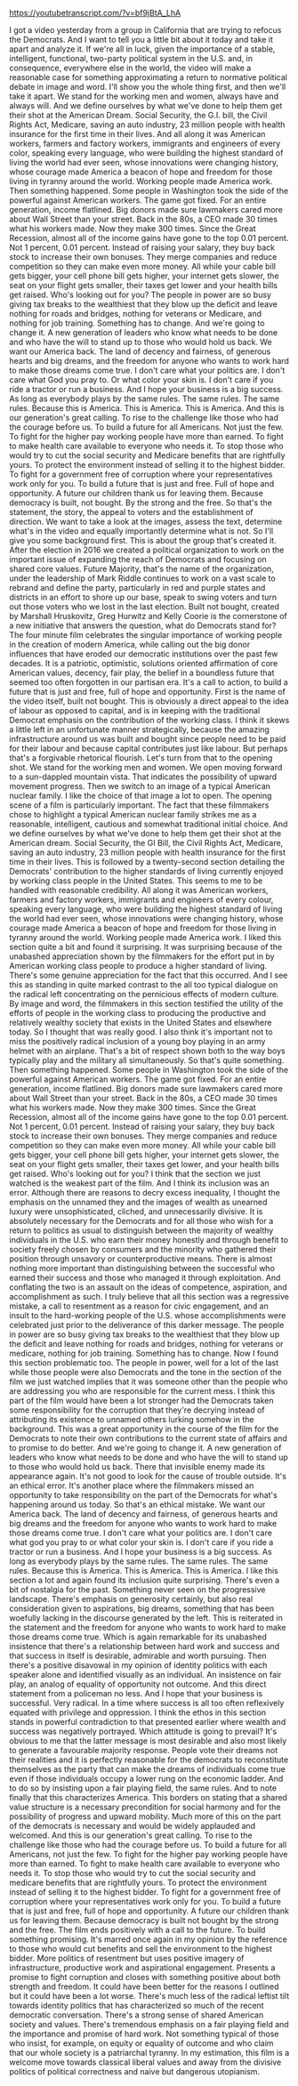 https://youtubetranscript.com/?v=bf9jBtA_LhA

 I got a video yesterday from a group in California that are trying to refocus the Democrats. And I want to tell you a little bit about it today and take it apart and analyze it. If we're all in luck, given the importance of a stable, intelligent, functional, two-party political system in the U.S. and, in consequence, everywhere else in the world, the video will make a reasonable case for something approximating a return to normative political debate in image and word. I'll show you the whole thing first, and then we'll take it apart. We stand for the working men and women, always have and always will. And we define ourselves by what we've done to help them get their shot at the American Dream. Social Security, the G.I. bill, the Civil Rights Act, Medicare, saving an auto industry, 23 million people with health insurance for the first time in their lives. And all along it was American workers, farmers and factory workers, immigrants and engineers of every color, speaking every language, who were building the highest standard of living the world had ever seen, whose innovations were changing history, whose courage made America a beacon of hope and freedom for those living in tyranny around the world. Working people made America work. Then something happened. Some people in Washington took the side of the powerful against American workers. The game got fixed. For an entire generation, income flatlined. Big donors made sure lawmakers cared more about Wall Street than your street. Back in the 80s, a CEO made 30 times what his workers made. Now they make 300 times. Since the Great Recession, almost all of the income gains have gone to the top 0.01 percent. Not 1 percent, 0.01 percent. Instead of raising your salary, they buy back stock to increase their own bonuses. They merge companies and reduce competition so they can make even more money. All while your cable bill gets bigger, your cell phone bill gets higher, your internet gets slower, the seat on your flight gets smaller, their taxes get lower and your health bills get raised. Who's looking out for you? The people in power are so busy giving tax breaks to the wealthiest that they blow up the deficit and leave nothing for roads and bridges, nothing for veterans or Medicare, and nothing for job training. Something has to change. And we're going to change it. A new generation of leaders who know what needs to be done and who have the will to stand up to those who would hold us back. We want our America back. The land of decency and fairness, of generous hearts and big dreams, and the freedom for anyone who wants to work hard to make those dreams come true. I don't care what your politics are. I don't care what God you pray to. Or what color your skin is. I don't care if you ride a tractor or run a business. And I hope your business is a big success. As long as everybody plays by the same rules. The same rules. The same rules. Because this is America. This is America. This is America. And this is our generation's great calling. To rise to the challenge like those who had the courage before us. To build a future for all Americans. Not just the few. To fight for the higher pay working people have more than earned. To fight to make health care available to everyone who needs it. To stop those who would try to cut the social security and Medicare benefits that are rightfully yours. To protect the environment instead of selling it to the highest bidder. To fight for a government free of corruption where your representatives work only for you. To build a future that is just and free. Full of hope and opportunity. A future our children thank us for leaving them. Because democracy is built, not bought. By the strong and the free. So that's the statement, the story, the appeal to voters and the establishment of direction. We want to take a look at the images, assess the text, determine what's in the video and equally importantly determine what is not. So I'll give you some background first. This is about the group that's created it. After the election in 2016 we created a political organization to work on the important issue of expanding the reach of Democrats and focusing on shared core values. Future Majority, that's the name of the organization, under the leadership of Mark Riddle continues to work on a vast scale to rebrand and define the party, particularly in red and purple states and districts in an effort to shore up our base, speak to swing voters and turn out those voters who we lost in the last election. Built not bought, created by Marshall Hruskovitz, Greg Hurwitz and Kelly Coorie is the cornerstone of a new initiative that answers the question, what do Democrats stand for? The four minute film celebrates the singular importance of working people in the creation of modern America, while calling out the big donor influences that have eroded our democratic institutions over the past few decades. It is a patriotic, optimistic, solutions oriented affirmation of core American values, decency, fair play, the belief in a boundless future that seemed too often forgotten in our partisan era. It's a call to action, to build a future that is just and free, full of hope and opportunity. First is the name of the video itself, built not bought. This is obviously a direct appeal to the idea of labour as opposed to capital, and is in keeping with the traditional Democrat emphasis on the contribution of the working class. I think it skews a little left in an unfortunate manner strategically, because the amazing infrastructure around us was built and bought since people need to be paid for their labour and because capital contributes just like labour. But perhaps that's a forgivable rhetorical flourish. Let's turn from that to the opening shot. We stand for the working men and women. We open moving forward to a sun-dappled mountain vista. That indicates the possibility of upward movement progress. Then we switch to an image of a typical American nuclear family. I like the choice of that image a lot to open. The opening scene of a film is particularly important. The fact that these filmmakers chose to highlight a typical American nuclear family strikes me as a reasonable, intelligent, cautious and somewhat traditional initial choice. And we define ourselves by what we've done to help them get their shot at the American dream. Social Security, the GI Bill, the Civil Rights Act, Medicare, saving an auto industry, 23 million people with health insurance for the first time in their lives. This is followed by a twenty-second section detailing the Democrats' contribution to the higher standards of living currently enjoyed by working class people in the United States. This seems to me to be handled with reasonable credibility. All along it was American workers, farmers and factory workers, immigrants and engineers of every colour, speaking every language, who were building the highest standard of living the world had ever seen, whose innovations were changing history, whose courage made America a beacon of hope and freedom for those living in tyranny around the world. Working people made America work. I liked this section quite a bit and found it surprising. It was surprising because of the unabashed appreciation shown by the filmmakers for the effort put in by American working class people to produce a higher standard of living. There's some genuine appreciation for the fact that this occurred. And I see this as standing in quite marked contrast to the all too typical dialogue on the radical left concentrating on the pernicious effects of modern culture. By image and word, the filmmakers in this section testified the utility of the efforts of people in the working class to producing the productive and relatively wealthy society that exists in the United States and elsewhere today. So I thought that was really good. I also think it's important not to miss the positively radical inclusion of a young boy playing in an army helmet with an airplane. That's a bit of respect shown both to the way boys typically play and the military all simultaneously. So that's quite something. Then something happened. Some people in Washington took the side of the powerful against American workers. The game got fixed. For an entire generation, income flatlined. Big donors made sure lawmakers cared more about Wall Street than your street. Back in the 80s, a CEO made 30 times what his workers made. Now they make 300 times. Since the Great Recession, almost all of the income gains have gone to the top 0.01 percent. Not 1 percent, 0.01 percent. Instead of raising your salary, they buy back stock to increase their own bonuses. They merge companies and reduce competition so they can make even more money. All while your cable bill gets bigger, your cell phone bill gets higher, your internet gets slower, the seat on your flight gets smaller, their taxes get lower, and your health bills get raised. Who's looking out for you? I think that the section we just watched is the weakest part of the film. And I think its inclusion was an error. Although there are reasons to decry excess inequality, I thought the emphasis on the unnamed they and the images of wealth as unearned luxury were unsophisticated, cliched, and unnecessarily divisive. It is absolutely necessary for the Democrats and for all those who wish for a return to politics as usual to distinguish between the majority of wealthy individuals in the U.S. who earn their money honestly and through benefit to society freely chosen by consumers and the minority who gathered their position through unsavory or counterproductive means. There is almost nothing more important than distinguishing between the successful who earned their success and those who managed it through exploitation. And conflating the two is an assault on the ideas of competence, aspiration, and accomplishment as such. I truly believe that all this section was a regressive mistake, a call to resentment as a reason for civic engagement, and an insult to the hard-working people of the U.S. whose accomplishments were celebrated just prior to the deliverance of this darker message. The people in power are so busy giving tax breaks to the wealthiest that they blow up the deficit and leave nothing for roads and bridges, nothing for veterans or medicare, nothing for job training. Something has to change. Now I found this section problematic too. The people in power, well for a lot of the last while those people were also Democrats and the tone in the section of the film we just watched implies that it was someone other than the people who are addressing you who are responsible for the current mess. I think this part of the film would have been a lot stronger had the Democrats taken some responsibility for the corruption that they're decrying instead of attributing its existence to unnamed others lurking somehow in the background. This was a great opportunity in the course of the film for the Democrats to note their own contributions to the current state of affairs and to promise to do better. And we're going to change it. A new generation of leaders who know what needs to be done and who have the will to stand up to those who would hold us back. There that invisible enemy made its appearance again. It's not good to look for the cause of trouble outside. It's an ethical error. It's another place where the filmmakers missed an opportunity to take responsibility on the part of the Democrats for what's happening around us today. So that's an ethical mistake. We want our America back. The land of decency and fairness, of generous hearts and big dreams and the freedom for anyone who wants to work hard to make those dreams come true. I don't care what your politics are. I don't care what god you pray to or what color your skin is. I don't care if you ride a tractor or run a business. And I hope your business is a big success. As long as everybody plays by the same rules. The same rules. The same rules. Because this is America. This is America. This is America. I like this section a lot and again found its inclusion quite surprising. There's even a bit of nostalgia for the past. Something never seen on the progressive landscape. There's emphasis on generosity certainly, but also real consideration given to aspirations, big dreams, something that has been woefully lacking in the discourse generated by the left. This is reiterated in the statement and the freedom for anyone who wants to work hard to make those dreams come true. Which is again remarkable for its unabashed insistence that there's a relationship between hard work and success and that success in itself is desirable, admirable and worth pursuing. Then there's a positive disavowal in my opinion of identity politics with each speaker alone and identified visually as an individual. An insistence on fair play, an analog of equality of opportunity not outcome. And this direct statement from a policeman no less. And I hope that your business is successful. Very radical. In a time where success is all too often reflexively equated with privilege and oppression. I think the ethos in this section stands in powerful contradiction to that presented earlier where wealth and success was negatively portrayed. Which attitude is going to prevail? It's obvious to me that the latter message is most desirable and also most likely to generate a favourable majority response. People vote their dreams not their realities and it is perfectly reasonable for the democrats to reconstitute themselves as the party that can make the dreams of individuals come true even if those individuals occupy a lower rung on the economic ladder. And to do so by insisting upon a fair playing field, the same rules. And to note finally that this characterizes America. This borders on stating that a shared value structure is a necessary precondition for social harmony and for the possibility of progress and upward mobility. Much more of this on the part of the democrats is necessary and would be widely applauded and welcomed. And this is our generation's great calling. To rise to the challenge like those who had the courage before us. To build a future for all Americans, not just the few. To fight for the higher pay working people have more than earned. To fight to make health care available to everyone who needs it. To stop those who would try to cut the social security and medicare benefits that are rightfully yours. To protect the environment instead of selling it to the highest bidder. To fight for a government free of corruption where your representatives work only for you. To build a future that is just and free, full of hope and opportunity. A future our children thank us for leaving them. Because democracy is built not bought by the strong and the free. The film ends positively with a call to the future. To build something promising. It's marred once again in my opinion by the reference to those who would cut benefits and sell the environment to the highest bidder. More politics of resentment but uses positive imagery of infrastructure, productive work and aspirational engagement. Presents a promise to fight corruption and closes with something positive about both strength and freedom. It could have been better for the reasons I outlined but it could have been a lot worse. There's much less of the radical leftist tilt towards identity politics that has characterized so much of the recent democratic conversation. There's a strong sense of shared American society and values. There's tremendous emphasis on a fair playing field and the importance and promise of hard work. Not something typical of those who insist, for example, on equity or equality of outcome and who claim that our whole society is a patriarchal tyranny. In my estimation, this film is a welcome move towards classical liberal values and away from the divisive politics of political correctness and naive but dangerous utopianism.